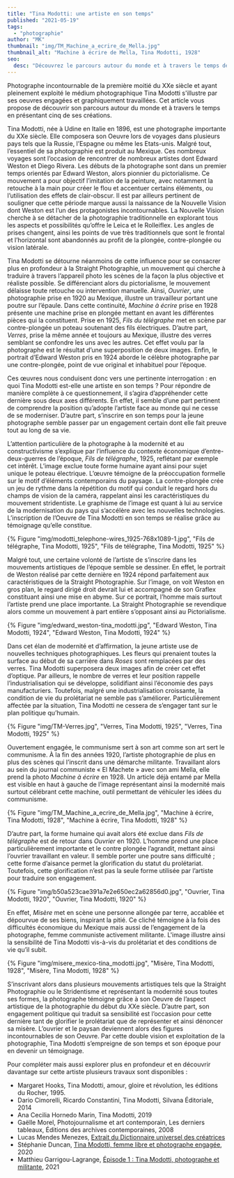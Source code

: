 ```yaml
---
title: "Tina Modotti: une artiste en son temps"
published: "2021-05-19"
tags: 
  - "photographie"
author: "MK"
thumbnail: "img/TM_Machine_a_ecrire_de_Mella.jpg"
thumbnail_alt: "Machine à écrire de Mella, Tina Modotti, 1928"
seo:
  desc: "Découvrez le parcours autour du monde et à travers le temps de Tina Modotti, photographe engagée incontournable du XXe siècle !"
---
```


Photographe incontournable de la première moitié du XXe siècle et ayant pleinement exploité le médium photographique Tina Modotti s'illustre par ses oeuvres engagées et graphiquement travaillées. Cet article vous propose de découvrir son parcours autour du monde et à travers le temps en présentant cinq de ses créations.

Tina Modotti, née à Udine en Italie en 1896, est une photographe importante du XXe siècle. Elle composera son Oeuvre lors de voyages dans plusieurs pays tels que la Russie, l’Espagne ou même les Etats-unis. Malgré tout, l’essentiel de sa photographie est produit au Mexique. Ces nombreux voyages sont l’occasion de rencontrer de nombreux artistes dont Edward Weston et Diego Rivera. Les débuts de la photographe sont dans un premier temps orientés par Edward Weston, alors pionnier du pictorialisme. Ce mouvement a pour objectif l’imitation de la peinture, avec notamment la retouche à la main pour créer le flou et accentuer certains éléments, ou l’utilisation des effets de clair-obscur. Il est par ailleurs pertinent de souligner que cette période marque aussi la naissance de la Nouvelle Vision dont Weston est l’un des protagonistes incontournables. La Nouvelle Vision cherche à se détacher de la photographie traditionnelle en explorant tous les aspects et possibilités qu’offre le Leica et le Rolleiflex. Les angles de prises changent, ainsi les points de vue très traditionnels que sont le frontal et l’horizontal sont abandonnés au profit de la plongée, contre-plongée ou vision latérale.

Tina Modotti se détourne néanmoins de cette influence pour se consacrer plus en profondeur à la Straight Photographie, un mouvement qui cherche à traduire à travers l’appareil photo les scènes de la façon la plus objective et réaliste possible. Se différenciant alors du pictorialisme, le mouvement délaisse toute retouche ou intervention manuelle. Ainsi, _Ouvrier_, une photographie prise en 1920 au Mexique, illustre un travailleur portant une poutre sur l’épaule. Dans cette continuité, _Machine à écrire_ prise en 1928 présente une machine prise en plongée mettant en avant les différentes pièces qui la constituent. Prise en 1925, _Fils du télégraphe_ met en scène par contre-plongée un poteau soutenant des fils électriques. D’autre part, _Verres_, prise la même année et toujours au Mexique, illustre des verres semblant se confondre les uns avec les autres. Cet effet voulu par la photographe est le résultat d’une superposition de deux images. Enfin, le portrait d’Edward Weston pris en 1924 aborde le célèbre photographe par une contre-plongée, point de vue original et inhabituel pour l’époque.

Ces œuvres nous conduisent donc vers une pertinente interrogation : en quoi Tina Modotti est-elle une artiste en son temps ? Pour répondre de manière complète à ce questionnement, il s’agira d’appréhender cette dernière sous deux axes différents. En effet, il semble d’une part pertinent de comprendre la position qu’adopte l’artiste face au monde qui ne cesse de se moderniser. D’autre part, s’inscrire en son temps pour la jeune photographe semble passer par un engagement certain dont elle fait preuve tout au long de sa vie.

L’attention particulière de la photographe à la modernité et au constructivisme s’explique par l’influence du contexte économique d’entre-deux-guerres de l’époque, _Fils de télégraphe_, 1925, reflétant par exemple cet intérêt. L’image exclue toute forme humaine ayant ainsi pour sujet unique le poteau électrique. L’œuvre témoigne de la préoccupation formelle sur le motif d’éléments contemporains du paysage. La contre-plongée crée un jeu de rythme dans la répétition du motif qui conduit le regard hors du champs de vision de la caméra, rappelant ainsi les caractéristiques du mouvement stridentiste. Le graphisme de l’image est quant à lui au service de la modernisation du pays qui s’accélère avec les nouvelles technologies. L’inscription de l’Oeuvre de Tina Modotti en son temps se réalise grâce au témoignage qu’elle constitue.

{% Figure "img/modotti_telephone-wires_1925-768x1089-1.jpg", "Fils de télégraphe, Tina Modotti, 1925", "Fils de télégraphe, Tina Modotti, 1925" %}

Malgré tout, une certaine volonté de l’artiste de s’inscrire dans les mouvements artistiques de l’époque semble se dessiner. En effet, le portrait de Weston réalisé par cette dernière en 1924 répond parfaitement aux caractéristiques de la Straight Photographie. Sur l’image, on voit Weston en gros plan, le regard dirigé droit devrait lui et accompagné de son Graflex constituant ainsi une mise en abyme. Sur ce portrait, l’homme mais surtout l’artiste prend une place importante. La Straight Photographie se revendique alors comme un mouvement à part entière s’opposant ainsi au Pictorialisme.

{% Figure "img/edward_weston-tina_modotti.jpg", "Edward Weston, Tina Modotti, 1924", "Edward Weston, Tina Modotti, 1924" %}

Dans cet élan de modernité et d’affirmation, la jeune artiste use de nouvelles techniques photographiques. Les fleurs qui prenaient toutes la surface au début de sa carrière dans _Roses_ sont remplacées par des verres. Tina Modotti superposera deux images afin de créer cet effet d’optique. Par ailleurs, le nombre de verres et leur position rappelle l’industrialisation qui se développe, solidifiant ainsi l’économie des pays manufacturiers. Toutefois, malgré une industrialisation croissante, la condition de vie du prolétariat ne semble pas s’améliorer. Particulièrement affectée par la situation, Tina Modotti ne cessera de s’engager tant sur le plan politique qu’humain.

{% Figure "img/TM-Verres.jpg", "Verres, Tina Modotti, 1925", "Verres, Tina Modotti, 1925" %}

Ouvertement engagée, le communisme sert à son art comme son art sert le communisme. À la fin des années 1920, l’artiste photographie de plus en plus des scènes qui l’inscrit dans une démarche militante. Travaillant alors au sein du journal communiste « El Machete » avec son ami Mella, elle prend la photo _Machine à écrire_ en 1928. Un article déjà entamé par Mella est visible en haut à gauche de l’image représentant ainsi la modernité mais surtout célébrant cette machine, outil permettant de véhiculer les idées du communisme.

{% Figure "img/TM_Machine_a_ecrire_de_Mella.jpg", "Machine à écrire, Tina Modotti, 1928", "Machine à écrire, Tina Modotti, 1928" %}

D’autre part, la forme humaine qui avait alors été exclue dans _Fils de télégraphe_ est de retour dans _Ouvrier_ en 1920. L’homme prend une place particulièrement importante et le contre plongée l’agrandit, mettant ainsi l’ouvrier travaillant en valeur. Il semble porter une poutre sans difficulté ; cette forme d’aisance permet la glorification du statut du prolétariat. Toutefois, cette glorification n’est pas la seule forme utilisée par l’artiste pour traduire son engagement.

{% Figure "img/b50a523cae391a7e2e650ec2a62856d0.jpg", "Ouvrier, Tina Modotti, 1920", "Ouvrier, Tina Modotti, 1920" %}

En effet, _Misère_ met en scène une personne allongée par terre, accablée et dépourvue de ses biens, inspirant la pitié. Ce cliché témoigne à la fois des difficultés économique du Mexique mais aussi de l’engagement de la photographe, femme communiste activement militante. L'image illustre ainsi la sensibilité de Tina Modotti vis-à-vis du prolétariat et des conditions de vie qu’il subit.

{% Figure "img/misere_mexico-tina_modotti.jpg", "Misère, Tina Modotti, 1928", "Misère, Tina Modotti, 1928" %}

S’inscrivant alors dans plusieurs mouvements artistiques tels que la Straight Photographie ou le Stridentisme et représentant la modernité sous toutes ses formes, la photographe témoigne grâce à son Oeuvre de l’aspect artistique de la photographie du début du XXe siècle. D’autre part, son engagement politique qui traduit sa sensibilité est l’occasion pour cette dernière tant de glorifier le prolétariat que de représenter et ainsi dénoncer sa misère. L’ouvrier et le paysan deviennent alors des figures incontournables de son Oeuvre. Par cette double vision et exploitation de la photographie, Tina Modotti s’empreigne de son temps et son époque pour en devenir un témoignage.

Pour compléter mais aussi explorer plus en profondeur et en découvrir davantage sur cette artiste plusieurs travaux sont disponibles :

- Margaret Hooks, Tina Modotti, amour, gloire et révolution, les éditions du Rocher, 1995.
- Dario Cimorelli, Ricardo Constantini, Tina Modotti, Silvana Éditoriale, 2014
- Ana Cecilia Hornedo Marin, Tina Modotti, 2019
- Gaëlle Morel, Photojournalisme et art contemporain, Les derniers tableaux, Éditions des archives contemporaines, 2008
- Lucas Mendes Menezes, [Extrait du Dictionnaire universel des créatrices](https://awarewomenartists.com/artiste/tina-modotti/)
- Stéphanie Duncan, [Tina Modotti, femme libre et photographe engagée](https://www.franceinter.fr/emissions/autant-en-emporte-l-histoire/autant-en-emporte-l-histoire-16-fevrier-2020), 2020
- Matthieu Garrigou-Lagrange, [Épisode 1 : Tina Modotti, photographe et militante](https://www.franceculture.fr/emissions/la-compagnie-des-oeuvres/des-femmes-photographes-14-tina-modotti-photographe-et-militante), 2021
